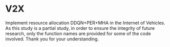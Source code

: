 # V2X

Implement resource allocation DDQN+PER+MHA in the Internet of Vehicles. As this study is a partial study, in order to ensure the integrity of future research, only the function names are provided for some of the code involved. Thank you for your understanding.
